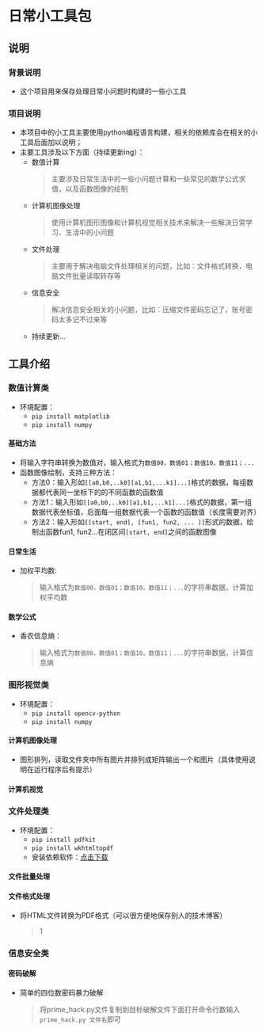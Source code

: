 # 日常小工具包
## 说明
### 背景说明
- 这个项目用来保存处理日常小问题时构建的一些小工具
### 项目说明
- 本项目中的小工具主要使用python编程语言构建，相关的依赖库会在相关的小工具后面加以说明；
- 主要工具涉及以下方面（持续更新ing）：
    - 数值计算
        > 主要涉及日常生活中的一些小问题计算和一些常见的数学公式求值，以及函数图像的绘制
    - 计算机图像处理
        > 使用计算机图形图像和计算机视觉相关技术来解决一些解决日常学习、生活中的小问题
    - 文件处理
        > 主要用于解决电脑文件处理相关的问题，比如：文件格式转换，电脑文件批量读取转存等
    - 信息安全
        > 解决信息安全相关的小问题，比如：压缩文件密码忘记了，账号密码太多记不过来等
    - 持续更新...
## 工具介绍
### 数值计算类
- 环境配置：
    - `pip install matplotlib`
    - `pip install numpy`
#### 基础方法
- 将输入字符串转换为数值对，输入格式为`数值00，数值01；数值10，数值11；...`
- 函数图像绘制，支持三种方法：
    - 方法0：输入形如`[[a0,b0,..k0][a1,b1,...k1]...]`格式的数据，每组数据都代表同一坐标下的的不同函数的函数值
    - 方法1：输入形如`[[a0,b0,..k0][a1,b1,...k1]...]`格式的数据，第一组数据代表坐标值，后面每一组数据代表一个函数的函数值（长度需要对齐）
    - 方法2：输入形如`[[start, end], [fun1, fun2, ... ]]`形式的数据，绘制出函数fun1, fun2...在闭区间`[start, end]`之间的函数图像
#### 日常生活
- 加权平均数:
    > 输入格式为`数值00，数值01；数值10，数值11；...`的字符串数据，计算加权平均数
#### 数学公式
- 香农信息熵：
    > 输入格式为`数值00，数值01；数值10，数值11；...`的字符串数据，计算信息熵
### 图形视觉类
- 环境配置：
    - `pip install opencv-python`
    - `pip install numpy`
#### 计算机图像处理
- 图形排列，读取文件夹中所有图片并排列成矩阵输出一个和图片（具体使用说明在运行程序后有提示）
#### 计算机视觉
### 文件处理类
- 环境配置：
    - `pip install pdfkit`
    - `pip install wkhtmltopdf`
    - 安装依赖软件：[点击下载](https://wkhtmltopdf.org/downloads.html)
#### 文件批量处理
#### 文件格式处理
- 将HTML文件转换为PDF格式（可以很方便地保存别人的技术博客）
    > 1
### 信息安全类
#### 密码破解
- 简单的四位数密码暴力破解
    > 将prime_hack.py文件复制到目标破解文件下面打开命令行数输入`prime_hack.py 文件名`即可
